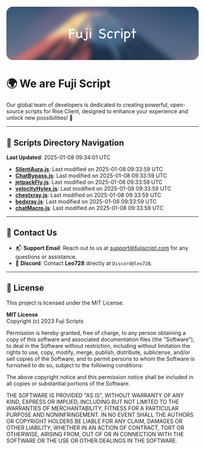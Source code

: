![Banner](.github/b.webp)

# 🌍 **We are Fuji Script**

Our global team of developers is dedicated to creating powerful, open-source scripts for Rise Client, designed to enhance your experience and unlock new possibilities! 🌟

---
<!-- SCRIPTS_NAVIGATION_START -->
## 📂 **Scripts Directory Navigation**

**Last Updated**: 2025-01-08 09:34:01 UTC

- **[SilentAura.js](scripts/SilentAura.js)**: Last modified on 2025-01-08 09:33:59 UTC
- **[ChatBypass.js](scripts/ChatBypass.js)**: Last modified on 2025-01-08 09:33:59 UTC
- **[jetpackFly.js](scripts/jetpackFly.js)**: Last modified on 2025-01-08 09:33:59 UTC
- **[velocityHylex.js](scripts/velocityHylex.js)**: Last modified on 2025-01-08 09:33:59 UTC
- **[chestxray.js](scripts/chestxray.js)**: Last modified on 2025-01-08 09:33:59 UTC
- **[bedxray.js](scripts/bedxray.js)**: Last modified on 2025-01-08 09:33:59 UTC
- **[chatMacro.js](scripts/chatMacro.js)**: Last modified on 2025-01-08 09:33:59 UTC

<!-- SCRIPTS_NAVIGATION_END -->

---

## 💬 **Contact Us**  
- 📬 **Support Email**: Reach out to us at [support@fujiscript.com](mailto:support@fujiscript.com) for any questions or assistance.  
- 💬 **Discord**: Contact **Leo728** directly at `Discord@leo728`.

---

## 📜 **License**

This project is licensed under the MIT License.  

**MIT License**  
Copyright (c) 2023 Fuji Scripts  

Permission is hereby granted, free of charge, to any person obtaining a copy of this software and associated documentation files (the "Software"), to deal in the Software without restriction, including without limitation the rights to use, copy, modify, merge, publish, distribute, sublicense, and/or sell copies of the Software, and to permit persons to whom the Software is furnished to do so, subject to the following conditions:  

The above copyright notice and this permission notice shall be included in all copies or substantial portions of the Software.  

THE SOFTWARE IS PROVIDED "AS IS", WITHOUT WARRANTY OF ANY KIND, EXPRESS OR IMPLIED, INCLUDING BUT NOT LIMITED TO THE WARRANTIES OF MERCHANTABILITY, FITNESS FOR A PARTICULAR PURPOSE AND NONINFRINGEMENT. IN NO EVENT SHALL THE AUTHORS OR COPYRIGHT HOLDERS BE LIABLE FOR ANY CLAIM, DAMAGES OR OTHER LIABILITY, WHETHER IN AN ACTION OF CONTRACT, TORT OR OTHERWISE, ARISING FROM, OUT OF OR IN CONNECTION WITH THE SOFTWARE OR THE USE OR OTHER DEALINGS IN THE SOFTWARE.  
